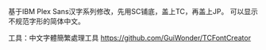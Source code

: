 基于IBM Plex Sans汉字系列修改，先用SC铺底，盖上TC，再盖上JP。
可以显示不规范字形的简体中文。

工具：中文字體簡繁處理工具 https://github.com/GuiWonder/TCFontCreator
